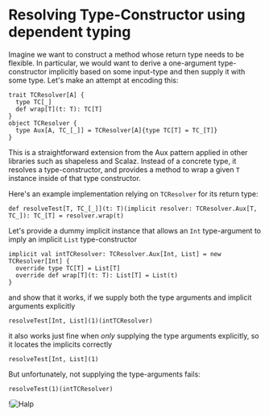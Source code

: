 # Resolving Type-Constructor using dependent typing

Imagine we want to construct a method whose return type needs to be flexible. In particular, we would want
to derive a one-argument type-constructor implicitly based on some input-type and then supply it with some type. 
Let's make an attempt at encoding this:

```tut:silent
trait TCResolver[A] {
  type TC[_]
  def wrap[T](t: T): TC[T]
}
object TCResolver {
  type Aux[A, TC_[_]] = TCResolver[A]{type TC[T] = TC_[T]}
}
```

This is a straightforward extension from the Aux pattern applied in other libraries such as shapeless and Scalaz.
Instead of a concrete type, it resolves a type-constructor, and provides a method to wrap a given `T` instance inside
of that type constructor.

Here's an example implementation relying on `TCResolver` for its return type:

```tut:silent
def resolveTest[T, TC_[_]](t: T)(implicit resolver: TCResolver.Aux[T, TC_]): TC_[T] = resolver.wrap(t)
```

Let's provide a dummy implicit instance that allows an `Int` type-argument to imply an implicit `List` type-constructor 

```tut:silent
implicit val intTCResolver: TCResolver.Aux[Int, List] = new TCResolver[Int] {
  override type TC[T] = List[T]
  override def wrap[T](t: T): List[T] = List(t)
}
```

and show that it works, if we supply both the type arguments and implicit arguments explicitly

```tut
resolveTest[Int, List](1)(intTCResolver)
```

it also works just fine when _only_ supplying the type arguments explicitly, so it locates the implicits correctly
```tut
resolveTest[Int, List](1)
```

But unfortunately, not supplying the type-arguments fails:
```tut:fail
resolveTest(1)(intTCResolver)
```

!![Halp](https://catmacros.files.wordpress.com/2009/07/cat-halp-1-1.jpg)